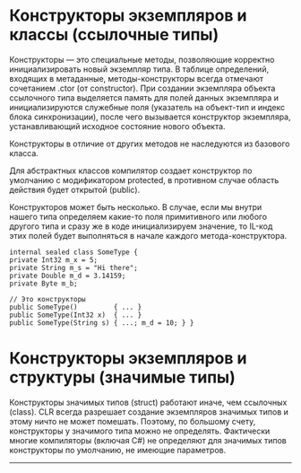 # Конструкторы экземпляров и классы \(ссылочные типы\)

Конструкторы — это специальные методы, позволяющие корректно инициализировать новый экземпляр типа. В таблице определений, входящих в метаданные, методы-конструкторы всегда отмечают сочетанием .ctor \(от constructor\). При создании экземпляра объекта ссылочного типа выделяется память для полей данных экземпляра и инициализируются служебные поля \(указатель на объект-тип и индекс блока синхронизации\), после чего вызывается конструктор экземпляра, устанавливающий исходное состояние нового объекта.

Конструкторы в отличие от других методов не наследуются из базового класса.

Для абстрактных классов компилятор создает конструктор по умолчанию с модификатором protected, в противном случае область действия будет открытой \(public\).

Конструкторов может быть несколько. В случае, если мы внутри нашего типа определяем какие-то поля примитивного или любого другого типа и сразу же в коде инициализируем значение, то IL-код этих полей будет выполняться в начале каждого метода-конструктора.

```
internal sealed class SomeType {
private Int32 m_x = 5;
private String m_s = "Hi there";
private Double m_d = 3.14159;
private Byte m_b;

// Это конструкторы
public SomeType()         { ... }
public SomeType(Int32 x)  { ... }
public SomeType(String s) { ...; m_d = 10; } }
```

# Конструкторы экземпляров и структуры \(значимые типы\)

Конструкторы значимых типов \(struct\) работают иначе, чем ссылочных \(class\). CLR всегда разрешает создание экземпляров значимых типов и этому ничто не может помешать. Поэтому, по большому счету, конструкторы у значимого типа можно не определять. Фактически многие компиляторы \(включая C\#\) не определяют для значимых типов конструкторы по умолчанию, не имеющие параметров.

---

# 





